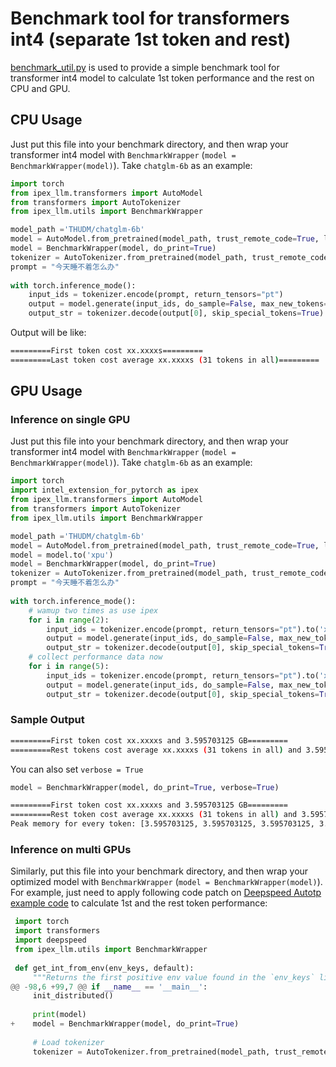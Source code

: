 # Benchmark tool for transformers int4 (separate 1st token and rest)

[benchmark_util.py](https://github.com/intel-analytics/ipex-llm/tree/main/python/llm/src/ipex_llm/utils/benchmark_util.py) is used to provide a simple benchmark tool for transformer int4 model to calculate 1st token performance and the rest on CPU and GPU.

## CPU Usage
Just put this file into your benchmark directory, and then wrap your transformer int4 model with `BenchmarkWrapper` (`model = BenchmarkWrapper(model)`).
Take `chatglm-6b` as an example:
```python
import torch
from ipex_llm.transformers import AutoModel
from transformers import AutoTokenizer
from ipex_llm.utils import BenchmarkWrapper

model_path ='THUDM/chatglm-6b'
model = AutoModel.from_pretrained(model_path, trust_remote_code=True, load_in_4bit=True)
model = BenchmarkWrapper(model, do_print=True)
tokenizer = AutoTokenizer.from_pretrained(model_path, trust_remote_code=True)
prompt = "今天睡不着怎么办"
 
with torch.inference_mode():
    input_ids = tokenizer.encode(prompt, return_tensors="pt")
    output = model.generate(input_ids, do_sample=False, max_new_tokens=32)
    output_str = tokenizer.decode(output[0], skip_special_tokens=True)
```
Output will be like:
```bash
=========First token cost xx.xxxxs=========
=========Last token cost average xx.xxxxs (31 tokens in all)=========
```

## GPU Usage
### Inference on single GPU
Just put this file into your benchmark directory, and then wrap your transformer int4 model with `BenchmarkWrapper` (`model = BenchmarkWrapper(model)`).
Take `chatglm-6b` as an example:
```python
import torch
import intel_extension_for_pytorch as ipex
from ipex_llm.transformers import AutoModel
from transformers import AutoTokenizer
from ipex_llm.utils import BenchmarkWrapper

model_path ='THUDM/chatglm-6b'
model = AutoModel.from_pretrained(model_path, trust_remote_code=True, load_in_4bit=True)
model = model.to('xpu')
model = BenchmarkWrapper(model, do_print=True)
tokenizer = AutoTokenizer.from_pretrained(model_path, trust_remote_code=True)
prompt = "今天睡不着怎么办"
 
with torch.inference_mode():
    # wamup two times as use ipex
    for i in range(2):
        input_ids = tokenizer.encode(prompt, return_tensors="pt").to('xpu')
        output = model.generate(input_ids, do_sample=False, max_new_tokens=32)
        output_str = tokenizer.decode(output[0], skip_special_tokens=True)
    # collect performance data now
    for i in range(5):
        input_ids = tokenizer.encode(prompt, return_tensors="pt").to('xpu')
        output = model.generate(input_ids, do_sample=False, max_new_tokens=32)
        output_str = tokenizer.decode(output[0], skip_special_tokens=True)
```

### Sample Output
```bash
=========First token cost xx.xxxxs and 3.595703125 GB=========
=========Rest tokens cost average xx.xxxxs (31 tokens in all) and 3.595703125 GB=========
```

You can also set `verbose = True`
```python
model = BenchmarkWrapper(model, do_print=True, verbose=True)
```

```bash
=========First token cost xx.xxxxs and 3.595703125 GB=========
=========Rest token cost average xx.xxxxs (31 tokens in all) and 3.595703125 GB=========
Peak memory for every token: [3.595703125, 3.595703125, 3.595703125, 3.595703125, 3.595703125, 3.595703125, 3.595703125, 3.595703125, 3.595703125, 3.595703125, 3.595703125, 3.595703125, 3.595703125, 3.595703125, 3.595703125, 3.595703125, 3.595703125, 3.595703125, 3.595703125, 3.595703125, 3.595703125, 3.595703125, 3.595703125, 3.595703125, 3.595703125, 3.595703125, 3.595703125, 3.595703125, 3.595703125, 3.595703125, 3.595703125, 3.595703125]
```

### Inference on multi GPUs
Similarly, put this file into your benchmark directory, and then wrap your optimized model with `BenchmarkWrapper` (`model = BenchmarkWrapper(model)`).
For example, just need to apply following code patch on [Deepspeed Autotp example code](https://github.com/intel-analytics/ipex-llm/blob/main/python/llm/example/GPU/Deepspeed-AutoTP/deepspeed_autotp.py) to calculate 1st and the rest token performance:
```python
 import torch
 import transformers
 import deepspeed
 from ipex_llm.utils import BenchmarkWrapper
 
 def get_int_from_env(env_keys, default):
     """Returns the first positive env value found in the `env_keys` list or the default."""
@@ -98,6 +99,7 @@ if __name__ == '__main__':
     init_distributed()
 
     print(model)
+    model = BenchmarkWrapper(model, do_print=True)
 
     # Load tokenizer
     tokenizer = AutoTokenizer.from_pretrained(model_path, trust_remote_code=True)
```
